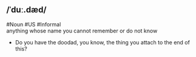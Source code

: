 ## /ˈduː.dæd/  
#Noun #US #Informal  
anything whose name you cannot remember or do not know

- Do you have the doodad, you know, the thing you attach to the end of this?